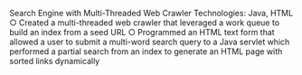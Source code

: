 Search Engine with Multi-Threaded Web Crawler Technologies: Java, HTML
○ Created a multi-threaded web crawler that leveraged a work queue to build an index from a seed URL
○ Programmed an HTML text form that allowed a user to submit a multi-word search query to a Java servlet
which performed a partial search from an index to generate an HTML page with sorted links dynamically
